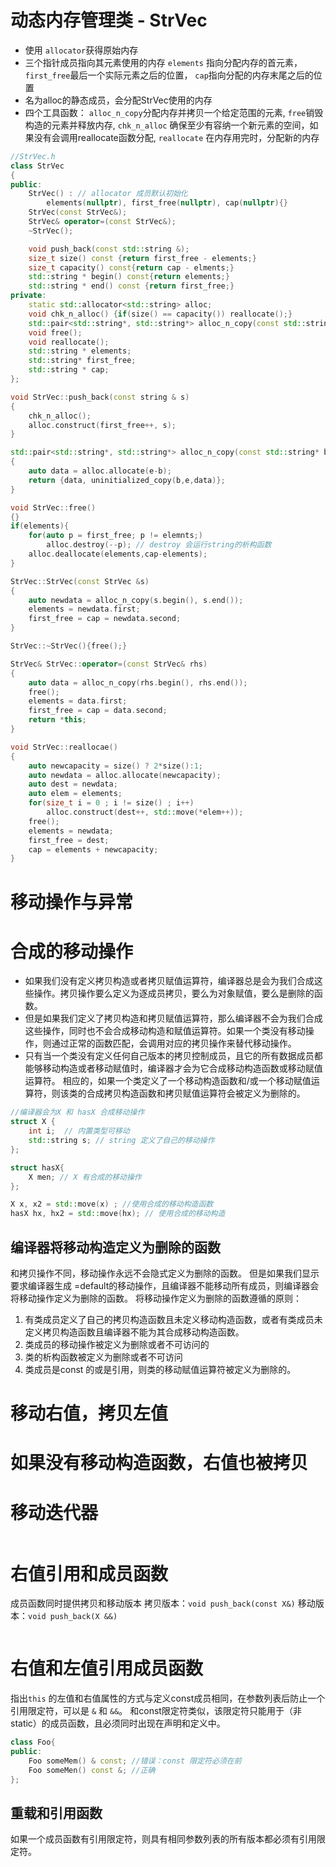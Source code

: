 # 动态内存管理类 - StrVec
- 使用 `allocator`获得原始内存
- 三个指针成员指向其元素使用的内存 `elements` 指向分配内存的首元素， `first_free`最后一个实际元素之后的位置， `cap`指向分配的内存末尾之后的位置 
- 名为alloc的静态成员，会分配StrVec使用的内存
- 四个工具函数： `alloc_n_copy`分配内存并拷贝一个给定范围的元素, `free`销毁构造的元素并释放内存, `chk_n_alloc` 确保至少有容纳一个新元素的空间，如果没有会调用reallocate函数分配, `reallocate` 在内存用完时，分配新的内存


```cpp
//StrVec.h
class StrVec
{
public:
    StrVec() : // allocator 成员默认初始化
        elements(nullptr), first_free(nullptr), cap(nullptr){}
    StrVec(const StrVec&); 
    StrVec& operator=(const StrVec&);
    ~StrVec();

    void push_back(const std::string &);
    size_t size() const {return first_free - elements;}
    size_t capacity() const{return cap - elments;}
    std::string * begin() const{return elements;}
    std::string * end() const {return first_free;}
private:
    static std::allocator<std::string> alloc;
    void chk_n_alloc() {if(size() == capacity()) reallocate();}
    std::pair<std::string*, std::string*> alloc_n_copy(const std::string*, const std::sttring*);
    void free(); 
    void reallocate();
    std::string * elements;
    std::string* first_free;
    std::string * cap;
};

void StrVec::push_back(const string & s)
{
    chk_n_alloc(); 
    alloc.construct(first_free++, s);
}

std::pair<std::string*, std::string*> alloc_n_copy(const std::string* b, const std::sttring* e)
{
    auto data = alloc.allocate(e-b);
    return {data, uninitialized_copy(b,e,data)};
}

void StrVec::free()
{}
if(elements){
    for(auto p = first_free; p != elemnts;)
        alloc.destroy(--p); // destroy 会运行string的析构函数
    alloc.deallocate(elements,cap-elements);
}

StrVec::StrVec(const StrVec &s)
{
    auto newdata = alloc_n_copy(s.begin(), s.end());
    elements = newdata.first;
    first_free = cap = newdata.second;
}

StrVec::~StrVec(){free();}

StrVec& StrVec::operator=(const StrVec& rhs)
{
    auto data = alloc_n_copy(rhs.begin(), rhs.end());
    free();
    elements = data.first;
    first_free = cap = data.second;
    return *this;
}

void StrVec::reallocae()
{
    auto newcapacity = size() ? 2*size():1;
    auto newdata = alloc.allocate(newcapacity);
    auto dest = newdata;
    auto elem = elements;
    for(size_t i = 0 ; i != size() ; i++)
        alloc.construct(dest++, std::move(*elem++));
    free();
    elements = newdata;
    first_free = dest;
    cap = elements + newcapacity;
}
```

# 移动操作与异常


# 合成的移动操作
- 如果我们没有定义拷贝构造或者拷贝赋值运算符，编译器总是会为我们合成这些操作。拷贝操作要么定义为逐成员拷贝，要么为对象赋值，要么是删除的函数。
- 但是如果我们定义了拷贝构造和拷贝赋值运算符，那么编译器不会为我们合成这些操作，同时也不会合成移动构造和赋值运算符。如果一个类没有移动操作，则通过正常的函数匹配，会调用对应的拷贝操作来替代移动操作。
- 只有当一个类没有定义任何自己版本的拷贝控制成员，且它的所有数据成员都能够移动构造或者移动赋值时，编译器才会为它合成移动构造函数或移动赋值运算符。
相应的，如果一个类定义了一个移动构造函数和/或一个移动赋值运算符，则该类的合成拷贝构造函数和拷贝赋值运算符会被定义为删除的。

```cpp
//编译器会为X 和 hasX 合成移动操作
struct X {
    int i;  // 内置类型可移动
    std::string s; // string 定义了自己的移动操作
};

struct hasX{
    X men; // X 有合成的移动操作
};

X x, x2 = std::move(x) ; //使用合成的移动构造函数
hasX hx, hx2 = std::move(hx); // 使用合成的移动构造
```
## 编译器将移动构造定义为删除的函数 
和拷贝操作不同，移动操作永远不会隐式定义为删除的函数。
但是如果我们显示要求编译器生成 =default的移动操作，且编译器不能移动所有成员，则编译器会将移动操作定义为删除的函数。
将移动操作定义为删除的函数遵循的原则：
1. 有类成员定义了自己的拷贝构造函数且未定义移动构造函数，或者有类成员未定义拷贝构造函数且编译器不能为其合成移动构造函数。
2. 类成员的移动操作被定义为删除或者不可访问的
3. 类的析构函数被定义为删除或者不可访问
4. 类成员是const 的或是引用，则类的移动赋值运算符被定义为删除的。


# 移动右值，拷贝左值

# 如果没有移动构造函数，右值也被拷贝

# 移动迭代器
```cpp

```

# 右值引用和成员函数
成员函数同时提供拷贝和移动版本
拷贝版本：`void push_back(const X&)`
移动版本：`void push_back(X &&)`

```cpp

```

# 右值和左值引用成员函数
指出`this` 的左值和右值属性的方式与定义const成员相同，在参数列表后防止一个引用限定符，可以是 `&` 和 `&&`。 和const限定符类似，该限定符只能用于（非static）的成员函数，且必须同时出现在声明和定义中。
```cpp
class Foo{
public:
    Foo someMem() & const; //错误：const 限定符必须在前
    Foo someMen() const &; //正确
};
```

## 重载和引用函数
如果一个成员函数有引用限定符，则具有相同参数列表的所有版本都必须有引用限定符。